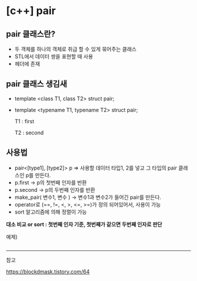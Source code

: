 # [c++] pair



## pair 클래스란?

- 두 객체를 하나의 객체로 취급 할 수 있게 묶어주는 클래스
- STL에서 데이터 쌍을 표현할 때 사용
- <utility> 헤더에 존재

## pair 클래스 생김새

- template <class T1, class T2> struct pair;

- template <typename T1, typename T2> struct pair;

  T1 : first

  T2 : second

## 사용법

- pair<[type1], [type2]> p	=> 사용할 데이터 타입1, 2를 넣고 그 타입의 pair 클래스인 p를 만든다.
- p.first           ->        p의 첫번째 인자를 반환
- p.second      ->       p의 두번째 인자를 반환
- make_pair( 변수1, 변수 )         ->         변수1과 변수2가 들어긴 pair를 만든다.
- operator로 (==, !=, <, >, <=, >=)가 정의 되어있어서, 사용이 가능
- sort 알고리즘에 의해 정렬이 가능

**대소 비교 or sort : 첫번째 인자 기준, 첫번째가 같으면 두번째 인자로 판단**



예제)

~~~

~~~



----

참고

https://blockdmask.tistory.com/64